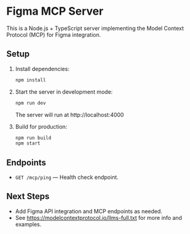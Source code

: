 # Figma MCP Server

This is a Node.js + TypeScript server implementing the Model Context Protocol (MCP) for Figma integration.

## Setup

1. Install dependencies:
   ```sh
   npm install
   ```
2. Start the server in development mode:
   ```sh
   npm run dev
   ```
   The server will run at http://localhost:4000

3. Build for production:
   ```sh
   npm run build
   npm start
   ```

## Endpoints
- `GET /mcp/ping` — Health check endpoint.

## Next Steps
- Add Figma API integration and MCP endpoints as needed.
- See https://modelcontextprotocol.io/llms-full.txt for more info and examples.
